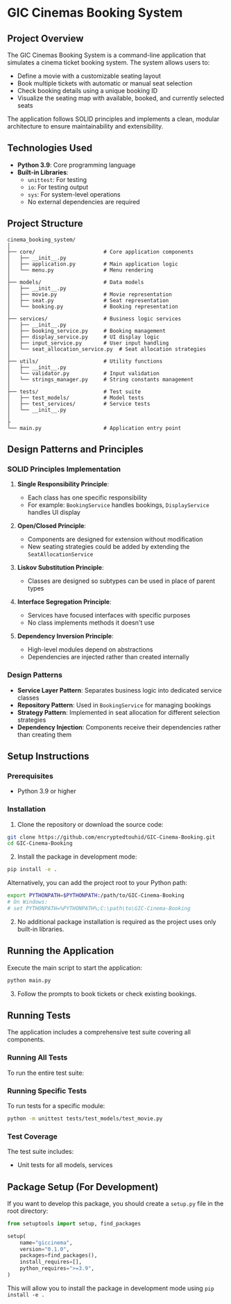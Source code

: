 # GIC Cinemas Booking System

## Project Overview

The GIC Cinemas Booking System is a command-line application that simulates a cinema ticket booking system. The system allows users to:

- Define a movie with a customizable seating layout
- Book multiple tickets with automatic or manual seat selection
- Check booking details using a unique booking ID
- Visualize the seating map with available, booked, and currently selected seats

The application follows SOLID principles and implements a clean, modular architecture to ensure maintainability and extensibility.

## Technologies Used

- **Python 3.9**: Core programming language
- **Built-in Libraries**:
  - `unittest`: For testing
  - `io`: For testing output
  - `sys`: For system-level operations
  - No external dependencies are required

## Project Structure

```
cinema_booking_system/
│
├── core/                      # Core application components
│   ├── __init__.py
│   ├── application.py         # Main application logic
│   └── menu.py                # Menu rendering
│
├── models/                    # Data models
│   ├── __init__.py
│   ├── movie.py               # Movie representation
│   ├── seat.py                # Seat representation
│   └── booking.py             # Booking representation
│
├── services/                  # Business logic services
│   ├── __init__.py
│   ├── booking_service.py     # Booking management
│   ├── display_service.py     # UI display logic
│   ├── input_service.py       # User input handling
│   └── seat_allocation_service.py  # Seat allocation strategies
│
├── utils/                     # Utility functions
│   ├── __init__.py
│   └── validator.py           # Input validation
│   └── strings_manager.py     # String constants management
│
├── tests/                     # Test suite
│   ├── test_models/           # Model tests
│   ├── test_services/         # Service tests 
│   └── __init__.py
│
├
└── main.py                    # Application entry point
```

## Design Patterns and Principles

### SOLID Principles Implementation

1. **Single Responsibility Principle**:
   - Each class has one specific responsibility
   - For example: `BookingService` handles bookings, `DisplayService` handles UI display

2. **Open/Closed Principle**:
   - Components are designed for extension without modification
   - New seating strategies could be added by extending the `SeatAllocationService`

3. **Liskov Substitution Principle**:
   - Classes are designed so subtypes can be used in place of parent types

4. **Interface Segregation Principle**:
   - Services have focused interfaces with specific purposes
   - No class implements methods it doesn't use

5. **Dependency Inversion Principle**:
   - High-level modules depend on abstractions
   - Dependencies are injected rather than created internally

### Design Patterns

- **Service Layer Pattern**: Separates business logic into dedicated service classes
- **Repository Pattern**: Used in `BookingService` for managing bookings
- **Strategy Pattern**: Implemented in seat allocation for different selection strategies
- **Dependency Injection**: Components receive their dependencies rather than creating them

## Setup Instructions

### Prerequisites

- Python 3.9 or higher

### Installation

1. Clone the repository or download the source code:

```bash
git clone https://github.com/encryptedtouhid/GIC-Cinema-Booking.git
cd GIC-Cinema-Booking
```

2. Install the package in development mode:

```bash
pip install -e .
```

Alternatively, you can add the project root to your Python path:

```bash
export PYTHONPATH=$PYTHONPATH:/path/to/GIC-Cinema-Booking
# On Windows:
# set PYTHONPATH=%PYTHONPATH%;C:\path\to\GIC-Cinema-Booking
```


2. No additional package installation is required as the project uses only built-in libraries.

## Running the Application

Execute the main script to start the application:

```bash
python main.py
```

3. Follow the prompts to book tickets or check existing bookings.

## Running Tests

The application includes a comprehensive test suite covering all components.

### Running All Tests

To run the entire test suite:

### Running Specific Tests

To run tests for a specific module:

```bash
python -m unittest tests/test_models/test_movie.py
```


### Test Coverage

The test suite includes:
- Unit tests for all models, services



## Package Setup (For Development)

If you want to develop this package, you should create a `setup.py` file in the root directory:

```python
from setuptools import setup, find_packages

setup(
    name="giccinema",
    version="0.1.0",
    packages=find_packages(),
    install_requires=[],
    python_requires=">=3.9",
)
```
This will allow you to install the package in development mode using `pip install -e .`

